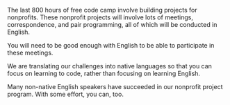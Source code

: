 The last 800 hours of free code camp involve building projects for nonprofits. These nonprofit projects will involve lots of meetings, correspondence, and pair programming, all of which will be conducted in English.

You will need to be good enough with English to be able to participate in these meetings.

We are translating our challenges into native languages so that you can focus on learning to code, rather than focusing on learning English.

Many non-native English speakers have succeeded in our nonprofit project program. With some effort, you can, too.